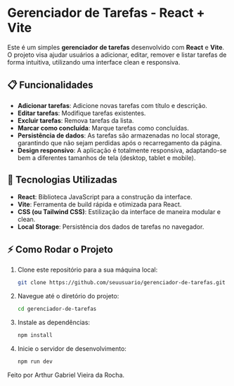 # Gerenciador de Tarefas - React + Vite

Este é um simples **gerenciador de tarefas** desenvolvido com **React** e **Vite**. O projeto visa ajudar usuários a adicionar, editar, remover e listar tarefas de forma intuitiva, utilizando uma interface clean e responsiva.

## 📋 Funcionalidades

- **Adicionar tarefas**: Adicione novas tarefas com título e descrição.
- **Editar tarefas**: Modifique tarefas existentes.
- **Excluir tarefas**: Remova tarefas da lista.
- **Marcar como concluída**: Marque tarefas como concluídas.
- **Persistência de dados**: As tarefas são armazenadas no local storage, garantindo que não sejam perdidas após o recarregamento da página.
- **Design responsivo**: A aplicação é totalmente responsiva, adaptando-se bem a diferentes tamanhos de tela (desktop, tablet e mobile).

## 🚀 Tecnologias Utilizadas

- **React**: Biblioteca JavaScript para a construção da interface.
- **Vite**: Ferramenta de build rápida e otimizada para React.
- **CSS (ou Tailwind CSS)**: Estilização da interface de maneira modular e clean.
- **Local Storage**: Persistência dos dados de tarefas no navegador.

## ⚡ Como Rodar o Projeto

1. Clone este repositório para a sua máquina local:
   ```bash
   git clone https://github.com/seuusuario/gerenciador-de-tarefas.git
   ```
2. Navegue até o diretório do projeto:

   ```bash
   cd gerenciador-de-tarefas
   ```

3. Instale as dependências:

   ```bash
   npm install
   ```

4. Inicie o servidor de desenvolvimento:

   ```bash
   npm run dev
   ```

Feito por Arthur Gabriel Vieira da Rocha.
